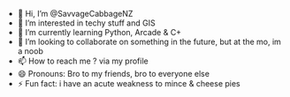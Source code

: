 - 👋 Hi, I’m @SavvageCabbageNZ
- 👀 I’m interested in techy stuff and GIS
- 🌱 I’m currently learning Python, Arcade & C+ 
- 💞️ I’m looking to collaborate on something in the future, but at the mo, im a noob
- 📫 How to reach me ? via my profile
- 😄 Pronouns: Bro to my friends, bro to everyone else
- ⚡ Fun fact: i have an acute weakness to mince & cheese pies

<!---
SavvageCabbageNZ/SavvageCabbageNZ is a ✨ special ✨ repository because its `README.md` (this file) appears on your GitHub profile.
You can click the Preview link to take a look at your changes.
--->
